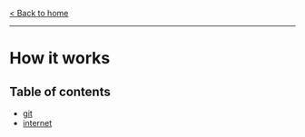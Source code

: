 [< Back to home](../../README.md)

---

# How it works



## Table of contents

- [git](./git.md)
- [internet](#)